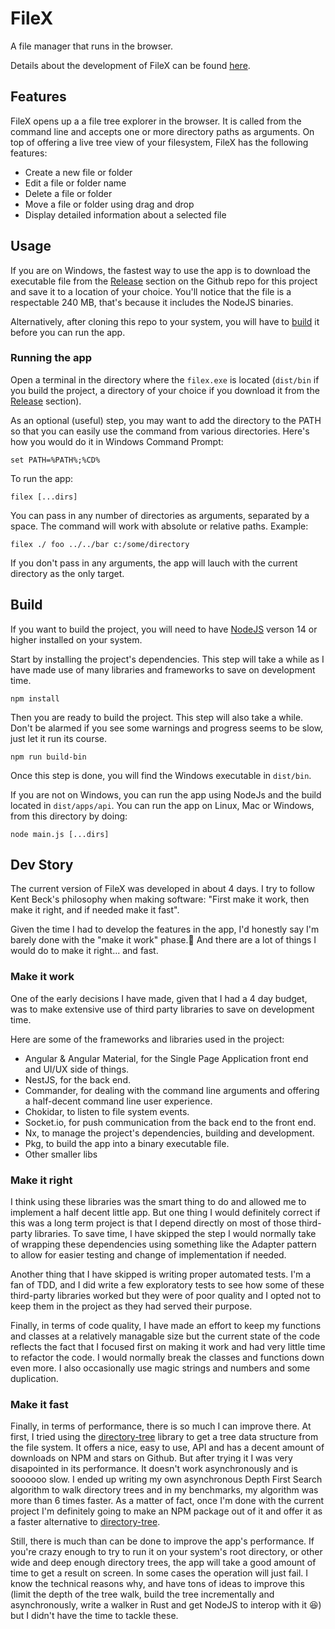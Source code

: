 # FileX
A file manager that runs in the browser.

Details about the development of FileX can be found [here](#dev-story).

## Features
FileX opens up a a file tree explorer in the browser. It is called from the command line and accepts one or more directory paths as arguments. On top of offering a live tree view of your filesystem, FileX has the following features:
- Create a new file or folder
- Edit a file or folder name
- Delete a file or folder
- Move a file or folder using drag and drop
- Display detailed information about a selected file

## Usage
If you are on Windows, the fastest way to use the app is to download the executable file from the [Release](https://github.com/snowfrogdev/filex/releases/) section on the Github repo for this project and save it to a location of your choice. You'll notice that the file is a respectable 240 MB, that's because it includes the NodeJS binaries.

Alternatively, after cloning this repo to your system, you will have to [build](#build) it before you can run the app.

### Running the app
Open a terminal in the directory where the `filex.exe` is located (`dist/bin` if you build the project, a directory of your choice if you download it from the [Release](https://github.com/snowfrogdev/filex/releases/) section).

As an optional (useful) step, you may want to add the directory to the PATH so that you can easily use the command from various directories. Here's how you would do it in Windows Command Prompt:

```
set PATH=%PATH%;%CD%
```

To run the app:
```
filex [...dirs]
```

You can pass in any number of directories as arguments, separated by a space. The command will work with absolute or relative paths. Example:
```
filex ./ foo ../../bar c:/some/directory
```

If you don't pass in any arguments, the app will lauch with the current directory as the only target.

## Build
If you want to build the project, you will need to have [NodeJS](https://nodejs.org/en/download/) verson 14 or higher installed on your system.

Start by installing the project's dependencies. This step will take a while as I have made use of many libraries and frameworks to save on development time.
```
npm install
```

Then you are ready to build the project. This step will also take a while. Don't be alarmed if you see some warnings and progress seems to be slow, just let it run its course.
```
npm run build-bin
```

Once this step is done, you will find the Windows executable in `dist/bin`.

If you are not on Windows, you can run the app using NodeJs and the build located in `dist/apps/api`. You can run the app on Linux, Mac or Windows, from this directory by doing:
```
node main.js [...dirs]
```

## Dev Story
The current version of FileX was developed in about 4 days. I try to follow Kent Beck's philosophy when making software: "First make it work, then make it right, and if needed make it fast".

Given the time I had to develop the features in the app, I'd honestly say I'm barely done with the "make it work" phase.🙂 And there are a lot of things I would do to make it right... and fast.

### Make it work
One of the early decisions I have made, given that I had a 4 day budget, was to make extensive use of third party libraries to save on development time.

Here are some of the frameworks and libraries used in the project:
- Angular & Angular Material, for the Single Page Application front end and UI/UX side of things.
- NestJS, for the back end.
- Commander, for dealing with the command line arguments and offering a half-decent command line user experience.
- Chokidar, to listen to file system events.
- Socket.io, for push communication from the back end to the front end.
- Nx, to manage the project's dependencies, building and development.
- Pkg, to build the app into a binary executable file.
- Other smaller libs

### Make it right
I think using these libraries was the smart thing to do and allowed me to implement a half decent little app. But one thing I would definitely correct if this was a long term project is that I depend directly on most of those third-party libraries. To save time, I have skipped the step I would normally take of wrapping these dependencies using something like the Adapter pattern to allow for easier testing and change of implementation if needed.

Another thing that I have skipped is writing proper automated tests. I'm a fan of TDD, and I did write a few exploratory tests to see how some of these third-party libraries worked but they were of poor quality and I opted not to keep them in the project as they had served their purpose.

Finally, in terms of code quality, I have made an effort to keep my functions and classes at a relatively managable size but the current state of the code reflects the fact that I focused first on making it work and had very little time to refactor the code. I would normally break the classes and functions down even more. I also occasionally use magic strings and numbers and some duplication.

### Make it fast
Finally, in terms of performance, there is so much I can improve there. At first, I tried using the [directory-tree](https://www.npmjs.com/package/directory-tree) library to get a tree data structure from the file system. It offers a nice,  easy to use, API and has a decent amount of downloads on NPM and stars on Github. But after trying it I was very disapointed in its performance. It doesn't work asynchronously and is soooooo slow. I ended up writing my own asynchronous Depth First Search algorithm to walk directory trees and in my benchmarks, my algorithm was more than 6 times faster. As a matter of fact, once I'm done with the current project I'm definitely going to make an NPM package out of it and offer it as a faster alternative to [directory-tree](https://www.npmjs.com/package/directory-tree).

Still, there is much than can be done to improve the app's performance. If you're crazy enough to try to run it on your system's root directory, or other wide and deep enough directory trees, the app will take a good amount of time to get a result on screen. In some cases the operation will just fail. I know the technical reasons why, and have tons of ideas to improve this (limit the depth of the tree walk, build the tree incrementally and asynchronously, write a walker in Rust and get NodeJS to interop with it 😆) but I didn't have the time to tackle these.